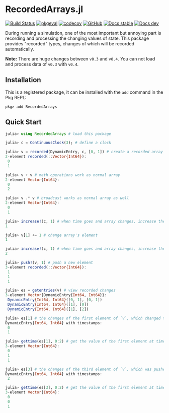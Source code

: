 # RecordedArrays.jl

[![Build Status](https://github.com/wangl-cc/RecordedArrays.jl/actions/workflows/ci.yml/badge.svg?branch=master)](https://github.com/wangl-cc/RecordedArrays.jl/actions/workflows/ci.yml)
[![pkgeval](https://juliahub.com/docs/RecordedArrays/pkgeval.svg)](https://juliahub.com/ui/Packages/RecordedArrays/TOzPf)
[![codecov](https://codecov.io/gh/wangl-cc/RecordedArrays.jl/branch/master/graph/badge.svg)](https://codecov.io/gh/wangl-cc/RecordedArrays.jl)
[![GitHub](https://img.shields.io/github/license/wangl-cc/RecordedArrays.jl)](https://github.com/wangl-cc/RecordedArrays.jl/blob/master/LICENSE)
[![Docs stable](https://img.shields.io/badge/docs-stable-blue.svg)](https://wangl-cc.github.io/RecordedArrays.jl/stable)
[![Docs dev](https://img.shields.io/badge/docs-dev-blue.svg)](https://wangl-cc.github.io/RecordedArrays.jl/dev)

During running a simulation, one of the most important but annoying part is
recording and processing the changing values of state.
This package provides "recorded" types,
changes of which will be recorded automatically.

**Note:** There are huge changes between `v0.3` and `v0.4`.
You can not load and process data of `v0.3` with `v0.4`.

## Installation

This is a registered package, it can be installed with the `add` command in
the Pkg REPL:
```
pkg> add RecordedArrays
```

## Quick Start

```julia
julia> using RecordedArrays # load this package

julia> c = ContinuousClock(3); # define a clock

julia> v = recorded(DynamicEntry, c, [0, 1]) # create a recorded array with the clock
2-element recorded(::Vector{Int64}):
 0
 1

julia> v + v # math operations work as normal array
2-element Vector{Int64}:
 0
 2

julia> v .* v # broadcast works as normal array as well
2-element Vector{Int64}:
 0
 1

julia> increase!(c, 1) # when time goes and array changes, increase the define clock firstly
1

julia> v[1] += 1 # change array's element
1

julia> increase!(c, 1) # when time goes and array changes, increase the define clock firstly
2

julia> push!(v, 1) # push a new element
3-element recorded(::Vector{Int64}):
 1
 1
 1

julia> es = getentries(v) # view recorded changes
3-element Vector{DynamicEntry{Int64, Int64}}:
 DynamicEntry{Int64, Int64}([0, 1], [0, 1])
 DynamicEntry{Int64, Int64}([1], [0])
 DynamicEntry{Int64, Int64}([1], [2])

julia> es[1] # the changes of the first element of `v`, which changed to 1 at `t=1`
DynamicEntry{Int64, Int64} with timestamps:
 0
 1

julia> gettime(es[1], 0:2) # get the value of the first element at time 0, 1 and 2
3-element Vector{Int64}:
 0
 1
 1

julia> es[3] # the changes of the third element of `v`, which was pushed at `t=2`
DynamicEntry{Int64, Int64} with timestamps:
 2

julia> gettime(es[3], 0:2) # get the value of the first element at time 0, 1 and 2
3-element Vector{Int64}:
 0
 0
 1
```
